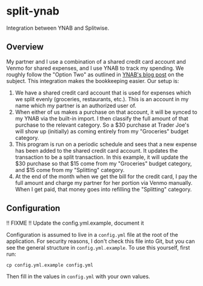 # split-ynab

Integration between YNAB and Splitwise.

## Overview

My partner and I use a combination of a shared credit card account and Venmo for shared expenses, and I use YNAB to
track my spending. We roughly follow the "Option Two" as outlined in
[YNAB's blog post](https://support.ynab.com/en_us/splitwise-and-ynab-a-guide-H1GwOyuCq#register) on the subject.
This integration makes the bookkeeping easier. Our setup is:

1. We have a shared credit card account that is used for expenses which we split evenly (groceries, restaurants, etc.).
   This is an account in my name which my partner is an authorized user of.
1. When either of us makes a purchase on that account, it will be synced to my YNAB via the built-in import. I then
   classify the full amount of that purchase to the relevant category. So a $30 purchase at Trader Joe's will show up
   (initially) as coming entirely from my "Groceries" budget category.
1. This program is run on a periodic schedule and sees that a new expense has been added to the shared credit card
   account. It updates the transaction to be a split transaction. In this example, it will update the $30 purchase so
   that $15 come from my "Groceries" budget category, and $15 come from my "Splitting" category.
1. At the end of the month when we get the bill for the credit card, I pay the full amount and charge my partner for her
   portion via Venmo manually. When I get paid, that money goes into refilling the "Splitting" category.

## Configuration

!! FIXME !!
Update the config.yml.example, document it

Configuration is assumed to live in a `config.yml` file at the root of the application. For security reasons, I don't
check this file into Git, but you can see the general structure in `config.yml.example`. To use this yourself, first
run:

```shell
cp config.yml.example config.yml
```

Then fill in the values in `config.yml` with your own values.
